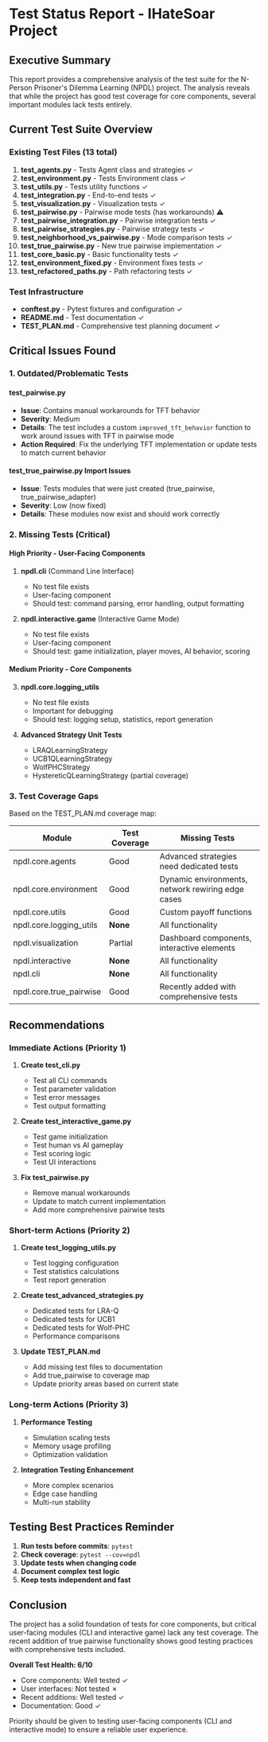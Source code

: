 # Test Status Report - IHateSoar Project

## Executive Summary

This report provides a comprehensive analysis of the test suite for the N-Person Prisoner's Dilemma Learning (NPDL) project. The analysis reveals that while the project has good test coverage for core components, several important modules lack tests entirely.

## Current Test Suite Overview

### Existing Test Files (13 total)

1. **test_agents.py** - Tests Agent class and strategies ✓
2. **test_environment.py** - Tests Environment class ✓
3. **test_utils.py** - Tests utility functions ✓
4. **test_integration.py** - End-to-end tests ✓
5. **test_visualization.py** - Visualization tests ✓
6. **test_pairwise.py** - Pairwise mode tests (has workarounds) ⚠️
7. **test_pairwise_integration.py** - Pairwise integration tests ✓
8. **test_pairwise_strategies.py** - Pairwise strategy tests ✓
9. **test_neighborhood_vs_pairwise.py** - Mode comparison tests ✓
10. **test_true_pairwise.py** - New true pairwise implementation ✓
11. **test_core_basic.py** - Basic functionality tests ✓
12. **test_environment_fixed.py** - Environment fixes tests ✓
13. **test_refactored_paths.py** - Path refactoring tests ✓

### Test Infrastructure

- **conftest.py** - Pytest fixtures and configuration ✓
- **README.md** - Test documentation ✓
- **TEST_PLAN.md** - Comprehensive test planning document ✓

## Critical Issues Found

### 1. Outdated/Problematic Tests

#### test_pairwise.py
- **Issue**: Contains manual workarounds for TFT behavior
- **Severity**: Medium
- **Details**: The test includes a custom `improved_tft_behavior` function to work around issues with TFT in pairwise mode
- **Action Required**: Fix the underlying TFT implementation or update tests to match current behavior

#### test_true_pairwise.py Import Issues
- **Issue**: Tests modules that were just created (true_pairwise, true_pairwise_adapter)
- **Severity**: Low (now fixed)
- **Details**: These modules now exist and should work correctly

### 2. Missing Tests (Critical)

#### High Priority - User-Facing Components
1. **npdl.cli** (Command Line Interface)
   - No test file exists
   - User-facing component
   - Should test: command parsing, error handling, output formatting

2. **npdl.interactive.game** (Interactive Game Mode)
   - No test file exists
   - User-facing component
   - Should test: game initialization, player moves, AI behavior, scoring

#### Medium Priority - Core Components
3. **npdl.core.logging_utils**
   - No test file exists
   - Important for debugging
   - Should test: logging setup, statistics, report generation

4. **Advanced Strategy Unit Tests**
   - LRAQLearningStrategy
   - UCB1QLearningStrategy
   - WolfPHCStrategy
   - HystereticQLearningStrategy (partial coverage)

### 3. Test Coverage Gaps

Based on the TEST_PLAN.md coverage map:

| Module | Test Coverage | Missing Tests |
|--------|--------------|---------------|
| npdl.core.agents | Good | Advanced strategies need dedicated tests |
| npdl.core.environment | Good | Dynamic environments, network rewiring edge cases |
| npdl.core.utils | Good | Custom payoff functions |
| npdl.core.logging_utils | **None** | All functionality |
| npdl.visualization | Partial | Dashboard components, interactive elements |
| npdl.interactive | **None** | All functionality |
| npdl.cli | **None** | All functionality |
| npdl.core.true_pairwise | Good | Recently added with comprehensive tests |

## Recommendations

### Immediate Actions (Priority 1)

1. **Create test_cli.py**
   - Test all CLI commands
   - Test parameter validation
   - Test error messages
   - Test output formatting

2. **Create test_interactive_game.py**
   - Test game initialization
   - Test human vs AI gameplay
   - Test scoring logic
   - Test UI interactions

3. **Fix test_pairwise.py**
   - Remove manual workarounds
   - Update to match current implementation
   - Add more comprehensive pairwise tests

### Short-term Actions (Priority 2)

1. **Create test_logging_utils.py**
   - Test logging configuration
   - Test statistics calculations
   - Test report generation

2. **Create test_advanced_strategies.py**
   - Dedicated tests for LRA-Q
   - Dedicated tests for UCB1
   - Dedicated tests for Wolf-PHC
   - Performance comparisons

3. **Update TEST_PLAN.md**
   - Add missing test files to documentation
   - Add true_pairwise to coverage map
   - Update priority areas based on current state

### Long-term Actions (Priority 3)

1. **Performance Testing**
   - Simulation scaling tests
   - Memory usage profiling
   - Optimization validation

2. **Integration Testing Enhancement**
   - More complex scenarios
   - Edge case handling
   - Multi-run stability

## Testing Best Practices Reminder

1. **Run tests before commits**: `pytest`
2. **Check coverage**: `pytest --cov=npdl`
3. **Update tests when changing code**
4. **Document complex test logic**
5. **Keep tests independent and fast**

## Conclusion

The project has a solid foundation of tests for core components, but critical user-facing modules (CLI and interactive game) lack any test coverage. The recent addition of true pairwise functionality shows good testing practices with comprehensive tests included. 

**Overall Test Health: 6/10**
- Core components: Well tested ✓
- User interfaces: Not tested ✗
- Recent additions: Well tested ✓
- Documentation: Good ✓

Priority should be given to testing user-facing components (CLI and interactive mode) to ensure a reliable user experience.